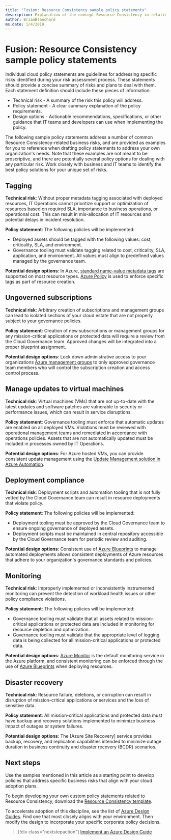 ```yaml
---
title: "Fusion: Resource Consistency sample policy statements"
description: Explanation of the concept Resource Consistency in relation to cloud governance
author: BrianBlanchard
ms.date: 1/4/2019
---
```


# Fusion: Resource Consistency sample policy statements

Individual cloud policy statements are guidelines for addressing specific risks identified during your risk assessment process. These statements should provide a concise summary of risks and plans to deal with them. Each statement definition should include these pieces of information:

- Technical risk - A summary of the risk this policy will address.
- Policy statement - A clear summary explanation of the policy requirements.
- Design options - Actionable recommendations, specifications, or other guidance that IT teams and developers can use when implementing the policy.

The following sample policy statements address a number of common Resource Consistency-related business risks, and are provided as examples for you to reference when drafting policy statements to address your own organization's needs. Note that these examples are not meant to be proscriptive, and there are potentially several policy options for dealing with any particular risk. Work closely with business and IT teams to identify the best policy solutions for your unique set of risks.

## Tagging

**Technical risk**: Without proper metadata tagging associated with deployed resources, IT Operations cannot prioritize support or optimization of resources based on required SLA, importance to business operations, or operational cost. This can result in mis-allocation of IT resources and potential delays in incident resolution.

**Policy statement**: The following policies will be implemented:

- Deployed assets should be tagged with the following values: cost, criticality, SLA, and environment.
- Governance tooling must validate tagging related to cost, criticality, SLA, application, and environment. All values must align to predefined values managed by the governance team.

**Potential design options**: In Azure, [standard name-value metadata tags](/azure/azure-resource-manager/resource-group-using-tags) are supported on most resource types. [Azure Policy](/azure/governance/policy/overview) is used to enforce specific tags as part of resource creation.

## Ungoverned subscriptions

**Technical risk**: Arbitrary creation of subscriptions and management groups can lead to isolated sections of your cloud estate that are not properly subject to your governance policies.

**Policy statement**: Creation of new subscriptions or management groups for any mission-critical applications or protected data will require a review from the Cloud Governance team. Approved changes will be integrated into a proper blueprint assignment.

**Potential design options**: Lock down administrative access to your organizations [Azure management groups](/azure/governance/management-groups/) to only approved governance team members who will control the subscription creation and access control process.

## Manage updates to virtual machines

**Technical risk**: Virtual machines (VMs) that are not up-to-date with the latest updates and software patches are vulnerable to security or performance issues, which can result in service disruptions.

**Policy statement**: Governance tooling must enforce that automatic updates are enabled on all deployed VMs. Violations must be reviewed with operational management teams and remediated in accordance with operations policies. Assets that are not automatically updated must be included in processes owned by IT Operations.

**Potential design options**: For Azure hosted VMs, you can provide consistent update management using the [Update Management solution in Azure Automation](/azure/automation/automation-update-management).

## Deployment compliance

**Technical risk**: Deployment scripts and automation tooling that is not fully vetted by the Cloud Governance team can result in resource deployments that violate policy.

**Policy statement**: The following policies will be implemented:

- Deployment tooling must be approved by the Cloud Governance team to ensure ongoing governance of deployed assets.
- Deployment scripts must be maintained in central repository accessible by the Cloud Governance team for periodic review and auditing.

**Potential design options**: Consistent use of [Azure Blueprints](/azure/governance/blueprints/) to manage automated deployments allows consistent deployments of Azure resources that adhere to your organization's governance standards and policies.

## Monitoring

**Technical risk**: Improperly implemented or inconsistently instrumented monitoring can prevent the detection of workload health issues or other policy compliance violations.

**Policy statement**: The following policies will be implemented:

- Governance tooling must validate that all assets related to mission-critical applications or protected data are included in monitoring for resource depletion and optimization.
- Governance tooling must validate that the appropriate level of logging data is being collected for all mission-critical applications or protected data.

**Potential design options**: [Azure Monitor](/azure/azure-monitor/overview) is the default monitoring service in the Azure platform, and consistent monitoring can be enforced through the use of [Azure Blueprints](/azure/governance/blueprints/) when deploying resources.

## Disaster recovery

**Technical risk**: Resource failure, deletions, or corruption can result in disruption of mission-critical applications or services and the loss of sensitive data.

**Policy statement**: All mission-critical applications and protected data must have backup and recovery solutions implemented to minimize business impact of outages or system failures.

**Potential design options**: The [Azure Site Recovery] service provides backup, recovery, and replication capabilities intended to minimize outage duration in business continuity and disaster recovery (BCDR) scenarios.

## Next steps

Use the samples mentioned in this article as a starting point to develop policies that address specific business risks that align with your cloud adoption plans.

To begin developing your own custom policy statements related to Resource Consistency, download the [Resource Consistency template](template.md).

To accelerate adoption of this discipline, see the list of [Azure Design Guides](../journeys/overview.md). Find one that most closely aligns with your environment. Then modify the design to incorporate your specific corporate policy decisions.

> [!div class="nextstepaction"]
> [Implement an Azure Design Guide](../journeys/overview.md)
